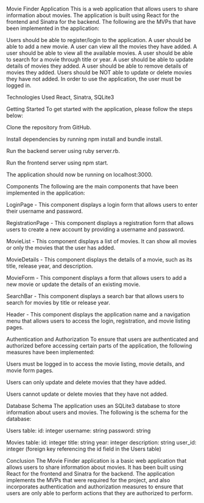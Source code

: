 Movie Finder Application
This is a web application that allows users to share information about movies. The application is built using React for the frontend and Sinatra for the backend. The following are the MVPs that have been implemented in the application:

Users should be able to register/login to the application.
A user should be able to add a new movie.
A user can view all the movies they have added.
A user should be able to view all the available movies.
A user should be able to search for a movie through title or year.
A user should be able to update details of movies they added.
A user should be able to remove details of movies they added.
Users should be NOT able to update or delete movies they have not added.
In order to use the application, the user must be logged in.

Technologies Used
React, Sinatra, SQLite3

Getting Started
To get started with the application, please follow the steps below:

Clone the repository from GitHub.

Install dependencies by running npm install and bundle install.

Run the backend server using ruby server.rb.

Run the frontend server using npm start.

The application should now be running on localhost:3000.

Components
The following are the main components that have been implemented in the application:

LoginPage - This component displays a login form that allows users to enter their username and password.

RegistrationPage - This component displays a registration form that allows users to create a new account by providing a username and password.

MovieList - This component displays a list of movies. It can show all movies or only the movies that the user has added.

MovieDetails - This component displays the details of a movie, such as its title, release year, and description.

MovieForm - This component displays a form that allows users to add a new movie or update the details of an existing movie.

SearchBar - This component displays a search bar that allows users to search for movies by title or release year.

Header - This component displays the application name and a navigation menu that allows users to access the login, registration, and movie listing pages.

Authentication and Authorization
To ensure that users are authenticated and authorized before accessing certain parts of the application, the following measures have been implemented:

Users must be logged in to access the movie listing, movie details, and movie form pages.

Users can only update and delete movies that they have added.

Users cannot update or delete movies that they have not added.

Database Schema
The application uses an SQLite3 database to store information about users and movies. The following is the schema for the database:

Users table:
id: integer
username: string
password: string

Movies table:
id: integer
title: string
year: integer
description: string
user_id: integer (foreign key referencing the id field in the Users table)

Conclusion
The Movie Finder application is a basic web application that allows users to share information about movies. It has been built using React for the frontend and Sinatra for the backend. The application implements the MVPs that were required for the project, and also incorporates authentication and authorization measures to ensure that users are only able to perform actions that they are authorized to perform.